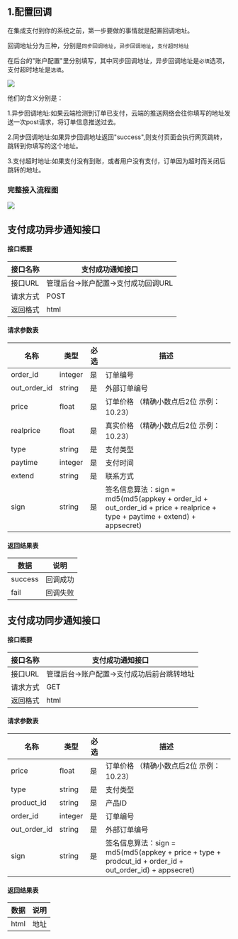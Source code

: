 <h2>1.配置回调</h2>
<p>在集成支付到你的系统之前，第一步要做的事情就是配置回调地址。</p>
<p>回调地址分为三种，分别是<code>同步回调地址</code>，<code>异步回调地址</code>，<code>支付超时地址</code></p>
<p>在后台的"账户配置"里分别填写，其中同步回调地址，异步回调地址是<code>必填</code>选项，支付超时地址是<code>选填</code>。</p>
<img src="https://cloud.gatebe.io/assets/teaching/001.png">
<p>他们的含义分别是：</p>
<p>1.异步回调地址:如果云端检测到订单已支付，云端的推送网络会往你填写的地址发送一次post请求，将订单信息推送过去。</p>
<p>2.同步回调地址:如果异步回调地址返回"success",则支付页面会执行网页跳转，跳转到你填写的这个地址。</p>
<p>3.支付超时地址:如果支付没有到账，或者用户没有支付，订单因为超时而关闭后跳转的地址。</p>
<h3>完整接入流程图</h3>
<img src="https://cloud.gatebe.io/assets/teaching/002.png">
<br>

  <h2 id="支付成功异步通知接口-5">支付成功异步通知接口</h2>
  <h4 id="接口概要-21">接口概要</h4>
  <table>
   <thead>
    <tr>
     <th>接口名称</th>
     <th>支付成功通知接口</th>
    </tr>
   </thead>
   <tbody>
    <tr>
     <td>接口URL</td>
     <td>管理后台-&gt;账户配置-&gt;支付成功回调URL</td>
    </tr>
    <tr>
     <td>请求方式</td>
     <td>POST</td>
    </tr>
    <tr>
     <td>返回格式</td>
     <td>html</td>
    </tr>
   </tbody>
  </table>
  <h4 id="请求参数表-22">请求参数表</h4>
  <table>
   <thead>
    <tr>
     <th>名称</th>
     <th>类型</th>
     <th>必选</th>
     <th>描述</th>
    </tr>
   </thead>
   <tbody>
    <tr>
     <td>order_id</td>
     <td>integer</td>
     <td>是</td>
     <td>订单编号</td>
    </tr>
    <tr>
     <td>out_order_id</td>
     <td>string</td>
     <td>是</td>
     <td>外部订单编号</td>
    </tr>
    <tr>
     <td>price</td>
     <td>float</td>
     <td>是</td>
     <td>订单价格 （精确小数点后2位 示例：10.23）</td>
    </tr>
    <tr>
     <td>realprice</td>
     <td>float</td>
     <td>是</td>
     <td>真实价格 （精确小数点后2位 示例：10.23）</td>
    </tr>
    <tr>
     <td>type</td>
     <td>string</td>
     <td>是</td>
     <td>支付类型</td>
    </tr>
    <tr>
     <td>paytime</td>
     <td>integer</td>
     <td>是</td>
     <td>支付时间</td>
    </tr>
    <tr>
     <td>extend</td>
     <td>string</td>
     <td>是</td>
     <td>联系方式</td>
    </tr>
    <tr>
     <td>sign</td>
     <td>string</td>
     <td>是</td>
     <td>签名信息算法：sign = md5(md5(appkey + order_id + out_order_id + price + realprice + type + paytime + extend) + appsecret)</td>
    </tr>
   </tbody>
  </table>
  <h4 id="返回结果表-23">返回结果表</h4>
  <table>
   <thead>
    <tr>
     <th>数据</th>
     <th>说明</th>
    </tr>
   </thead>
   <tbody>
    <tr>
     <td>success</td>
     <td>回调成功</td>
    </tr>
    <tr>
     <td>fail</td>
     <td>回调失败</td>
    </tr>
   </tbody>
  </table>
  <h2 id="支付成功同步通知接口-6">支付成功同步通知接口</h2>
  <h4 id="接口概要-24">接口概要</h4>
  <table>
   <thead>
    <tr>
     <th>接口名称</th>
     <th>支付成功通知接口</th>
    </tr>
   </thead>
   <tbody>
    <tr>
     <td>接口URL</td>
     <td>管理后台-&gt;账户配置-&gt;支付成功后前台跳转地址</td>
    </tr>
    <tr>
     <td>请求方式</td>
     <td>GET</td>
    </tr>
    <tr>
     <td>返回格式</td>
     <td>html</td>
    </tr>
   </tbody>
  </table>
  <h4 id="请求参数表-25">请求参数表</h4>
  <table>
   <thead>
    <tr>
     <th>名称</th>
     <th>类型</th>
     <th>必选</th>
     <th>描述</th>
    </tr>
   </thead>
   <tbody>
    <tr>
     <td>price</td>
     <td>float</td>
     <td>是</td>
     <td>订单价格 （精确小数点后2位 示例：10.23）</td>
    </tr>
    <tr>
     <td>type</td>
     <td>string</td>
     <td>是</td>
     <td>支付类型</td>
    </tr>
    <tr>
     <td>product_id</td>
     <td>string</td>
     <td>是</td>
     <td>产品ID</td>
    </tr>
    <tr>
     <td>order_id</td>
     <td>integer</td>
     <td>是</td>
     <td>订单编号</td>
    </tr>
    <tr>
     <td>out_order_id</td>
     <td>string</td>
     <td>是</td>
     <td>外部订单编号</td>
    </tr>
    <tr>
     <td>sign</td>
     <td>string</td>
     <td>是</td>
     <td>签名信息算法：sign = md5(md5(appkey + price + type + prodcut_id + order_id + out_order_id) + appsecret)</td>
    </tr>
   </tbody>
  </table>
  <h4 id="返回结果表-26">返回结果表</h4>
  <table>
   <thead>
    <tr>
     <th>数据</th>
     <th>说明</th>
    </tr>
   </thead>
   <tbody>
    <tr>
     <td>html</td>
     <td>地址</td>
    </tr>
   </tbody>
  </table>
